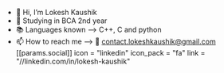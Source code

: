 - 👋 Hi, I’m Lokesh Kaushik
- 🌱 Studying in BCA 2nd year
- 📚 Languages known --> C++, C and python
- 📫 How to reach me --> 📧 contact.lokeshkaushik@gmail.com  
[[params.social]]
    icon = "linkedin"
    icon_pack = "fa"
    link = "//linkedin.com/in/lokesh-kaushik"

<!---
l-kaushik/l-kaushik is a ✨ special ✨ repository because its `README.md` (this file) appears on your GitHub profile.
You can click the Preview link to take a look at your changes.
--->
